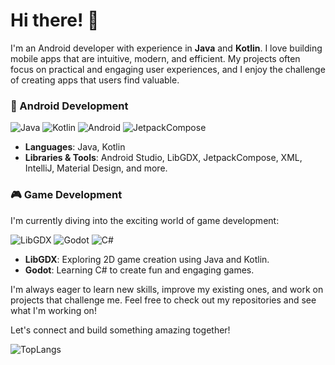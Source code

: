 # Hi there! 👋

I'm an Android developer with experience in **Java** and **Kotlin**. I love building mobile apps that are intuitive, modern, and efficient. My projects often focus on practical and engaging user experiences, and I enjoy the challenge of creating apps that users find valuable.

### 📱 Android Development
![Java](https://img.shields.io/badge/Java-ED8B00?style=for-the-badge&logo=java&logoColor=white)
![Kotlin](https://img.shields.io/badge/Kotlin-7F52FF?style=for-the-badge&logo=kotlin&logoColor=white)
![Android](https://img.shields.io/badge/Android-3DDC84?style=for-the-badge&logo=android&logoColor=white)
![JetpackCompose](https://img.shields.io/badge/jetpackcompose-4285F4?style=for-the-badge&logo=jetpackcompose&logoColor=white)

- **Languages**: Java, Kotlin
- **Libraries & Tools**: Android Studio, LibGDX, JetpackCompose, XML, IntelliJ, Material Design, and more.

### 🎮 Game Development
I'm currently diving into the exciting world of game development:

![LibGDX](https://img.shields.io/badge/LibGDX-CC3333?style=for-the-badge&logo=libgdx&logoColor=white)
![Godot](https://img.shields.io/badge/Godot-478CBF?style=for-the-badge&logo=godot-engine&logoColor=white)
![C#](https://img.shields.io/badge/C%23-239120?style=for-the-badge&logo=c-sharp&logoColor=white)

- **LibGDX**: Exploring 2D game creation using Java and Kotlin.
- **Godot**: Learning C# to create fun and engaging games.

I'm always eager to learn new skills, improve my existing ones, and work on projects that challenge me. Feel free to check out my repositories and see what I'm working on!

Let's connect and build something amazing together!

![TopLangs](https://github-readme-stats.vercel.app/api/top-langs/?username=AmirSinaRZ&hide=javascript,css,scss,html&theme=nord)
